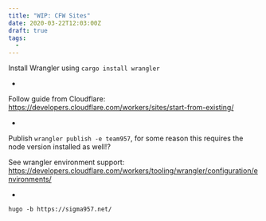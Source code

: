 ```yaml
---
title: "WIP: CFW Sites"
date: 2020-03-22T12:03:00Z
draft: true
tags:
  - 
---
```


Install Wrangler using `cargo install wrangler`

-

Follow guide from Cloudflare: https://developers.cloudflare.com/workers/sites/start-from-existing/

-

Publish `wrangler publish -e team957`, for some reason this requires the node version installed as well!?

See wrangler environment support: https://developers.cloudflare.com/workers/tooling/wrangler/configuration/environments/

-

`hugo -b https://sigma957.net/`